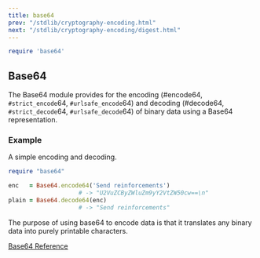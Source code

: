 ```yaml
---
title: base64
prev: "/stdlib/cryptography-encoding.html"
next: "/stdlib/cryptography-encoding/digest.html"
---
```



```ruby
require 'base64'
```

## Base64[](#base64)

The Base64 module provides for the encoding (#encode64, `#strict_encode`64, `#urlsafe_encode`64) and decoding (#decode64, `#strict_decode`64, `#urlsafe_decode`64) of binary data using a Base64 representation.

### Example[](#example)

A simple encoding and decoding.


```ruby
require "base64"

enc   = Base64.encode64('Send reinforcements')
                    # -> "U2VuZCByZWluZm9yY2VtZW50cw==\n"
plain = Base64.decode64(enc)
                    # -> "Send reinforcements"
```

The purpose of using base64 to encode data is that it translates any binary data into purely printable characters.

<a href='https://ruby-doc.org/stdlib-2.7.0/libdoc/base64/rdoc/Base64.html' class='ruby-doc remote' target='_blank'>Base64 Reference</a>

